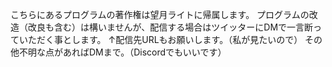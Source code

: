 こちらにあるプログラムの著作権は望月ライトに帰属します。
プログラムの改造（改良も含む）は構いませんが、配信する場合はツイッターにDMで一言断っていただく事とします。
↑配信先URLもお願いします。（私が見たいので）
その他不明な点があればDMまで。（Discordでもいいです）
